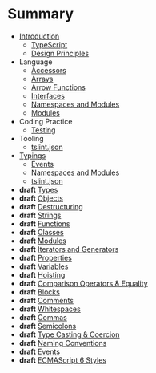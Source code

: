 # Summary

- [Introduction](pages/introduction/README.md)
  - [TypeScript](pages/introduction/typescript.md)
  - [Design Principles](pages/introduction/design-principles.md)
- Language
  - [Accessors](pages/default/accessors.md)
  - [Arrays](pages/default/arrays.md)
  - [Arrow Functions](pages/default/arrow-functions.md)
  - [Interfaces](pages/default/interfaces.md)
  - [Namespaces and Modules](pages/default/namespaces-and-modules.md)
  - [Modules](pages/default/modules.md)
- Coding Practice
  - [Testing](pages/default/testing.md)
- Tooling
  - [tslint.json](pages/default/tslint.md)
- [Typings](pages/README.md)
  - [Events](events.md)
  - [Namespaces and Modules](namespaces-and-modules.md)
  - [tslint.json](tslint.md)
- **draft** [Types](pages/default/draft/types.md)
- **draft** [Objects](pages/default/draft/objects.md)
- **draft** [Destructuring](pages/default/draft/destructuring.md)
- **draft** [Strings](pages/default/draft/strings.md)
- **draft** [Functions](pages/default/draft/functions.md)
- **draft** [Classes](pages/default/draft/classes.md)
- **draft** [Modules](pages/default/draft/modules.md)
- **draft** [Iterators and Generators](pages/default/draft/iterators-and-generators.md)
- **draft** [Properties](pages/default/draft/properties.md)
- **draft** [Variables](pages/default/draft/variables.md)
- **draft** [Hoisting](pages/default/draft/hoisting.md)
- **draft** [Comparison Operators & Equality](pages/default/draft/comparison-operators-and-equality.md)
- **draft** [Blocks](pages/default/draft/blocks.md)
- **draft** [Comments](pages/default/draft/comments.md)
- **draft** [Whitespaces](pages/default/draft/whitespaces.md)
- **draft** [Commas](pages/default/draft/commas.md)
- **draft** [Semicolons](pages/default/draft/semicolons.md)
- **draft** [Type Casting & Coercion](pages/default/draft/type-casting-and-coercion.md)
- **draft** [Naming Conventions](pages/default/draft/naming-conventions.md)
- **draft** [Events](pages/default/draft/events.md)
- **draft** [ECMAScript 6 Styles](pages/default/draft/es2015.md)
